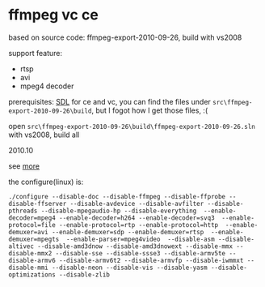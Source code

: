 ffmpeg vc ce
============

based on source code: ffmpeg-export-2010-09-26,  build with vs2008

support feature:

- rtsp
- avi
- mpeg4 decoder

prerequisites: [SDL](http://www.libsdl.org/) for ce and vc, you can find the files under `src\ffmpeg-export-2010-09-26\build`, but I fogot how I get those files, :(

open `src\ffmpeg-export-2010-09-26\build\ffmpeg-export-2010-09-26.sln` with vs2008, build all

2010.10

see [more](http://simplehappy.iteye.com/blog/777025)

the configure(linux) is:

`
./configure --disable-doc --disable-ffmpeg --disable-ffprobe --disable-ffserver --disable-avdevice --disable-avfilter --disable-pthreads --disable-mpegaudio-hp --disable-everything 
--enable-decoder=mpeg4 --enable-decoder=h264 --enable-decoder=svq3 
--enable-protocol=file --enable-protocol=rtp --enable-protocol=http 
--enable-demuxer=avi --enable-demuxer=sdp --enable-demuxer=rtsp  --enable-demuxer=mpegts 
--enable-parser=mpeg4video 
--disable-asm --disable-altivec --disable-amd3dnow --disable-amd3dnowext --disable-mmx --disable-mmx2 --disable-sse --disable-ssse3 --disable-armv5te --disable-armv6 --disable-armv6t2 --disable-armvfp --disable-iwmmxt --disable-mmi --disable-neon --disable-vis --disable-yasm --disable-optimizations --disable-zlib
`

